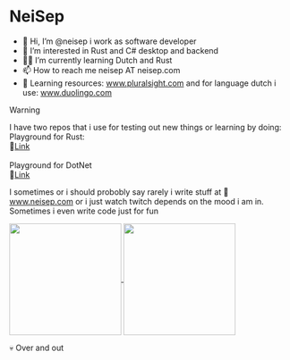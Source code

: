 # NeiSep

- 👋 Hi, I’m @neisep i work as software developer
- 👀 I’m interested in Rust and C# desktop and backend
- 👨‍🏫 I’m currently learning Dutch and Rust
- 📫 How to reach me neisep AT neisep.com
- 💽 Learning resources: www.pluralsight.com and for language dutch i use: www.duolingo.com

> [!WARNING]
> I have two repos that i use for testing out new things or learning by doing:<br>
> Playground for Rust:<br>
> 🧪[Link](https://github.com/neisep/rust-playground)<br>
> <br>
> Playground for DotNet<br>
> 🧪[Link](https://github.com/neisep/Labs)<br>


I sometimes or i should probobly say rarely i write stuff at :page_with_curl: www.neisep.com or i just watch twitch depends on the mood i am in.
Sometimes i even write code just for fun


<a href="https://github.com/anuraghazra/github-readme-stats"><img height=200 align="center" src="https://github-readme-stats.vercel.app/api?username=neisep&theme=tokyonight&card_width=300"/> <img height=200 align="center" src="https://github-readme-stats.vercel.app/api/top-langs?username=neisep&layout=compact&langs_count=8&card_width=300" /></a>


💀 Over and out
